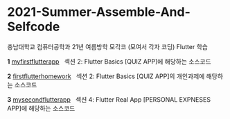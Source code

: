 # 2021-Summer-Assemble-And-Selfcode
충남대학교 컴퓨터공학과 21년 여름방학 모각코 (모여서 각자 코딩)
Flutter 학습

**1** 
[myfirstflutterapp](https://github.com/k906506/2021-Summer-Assemble-And-Selfcode/tree/master/myfirstflutterapp)
&nbsp;
섹션 2: Flutter Basics [QUIZ APP]에 해당하는 소스코드

**2** 
[firstflutterhomework](https://github.com/k906506/2021-Summer-Assemble-And-Selfcode/tree/master/firstflutterhomework)
&nbsp;
섹션 2: Flutter Basics [QUIZ APP]의 개인과제에 해당하는 소스코드

**3** 
[mysecondflutterapp](https://github.com/k906506/2021-Summer-Assemble-And-Selfcode/tree/master/mysecondflutterapp)
&nbsp;
섹션 4: Flutter Real App [PERSONAL EXPNESES APP]에 해당하는 소스코드
